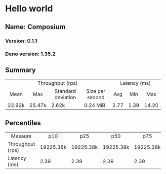 # Hello world
## Name: Composium 

### Version: 0.1.1
### Deno version: 1.35.2

## Summary
<table>
<tr>
    <td align="center" colspan="4">Throughput (rps)</td>
    <td align="center" colspan="3">Latency (ms)</td>
</tr>
<tr>
    <td align="center">Mean</td>
    <td align="center">Max</td>
    <td align="center">Standard deviation</td>
    <td align="center">Size per second</td>
    <td align="center">Avg</td>
    <td align="center">Min</td>
    <td align="center">Max</td>
</tr>
<tr>
    <td>22.92k</td>
    <td>25.47k</td>
    <td>2.62k</td>
    <td>0.24 MiB</td>
    <td>2.77</td>
    <td>1.39</td>
    <td>14.20</td>
</tr>
</table>

## Percentiles

<table>
<tr>
  <td align="center">Mesaure</td>
  <td align="center">p10</td>
  <td align="center">p25</td>
  <td align="center">p50</td>
  <td align="center">p75</td>
  <td align="center">p90</td>
  <td align="center">p95</td>
  <td align="center">p99</td>
</tr>
<tr>
  <td>Throughput (rps)</td>
  <td>19225.38k</td>
  <td>19225.38k</td>
  <td>19225.38k</td>
  <td>19225.38k</td>
  <td>24806.03k</td>
  <td>24893.97k</td>
  <td>25466.35k</td>
</tr>
<tr>
  <td>Latency (ms)</td>
  <td>2.39</td>
  <td>2.39</td>
  <td>2.39</td>
  <td>2.39</td>
  <td>3.26</td>
  <td>3.72</td>
  <td>4.92</td>
</tr>
</table>
